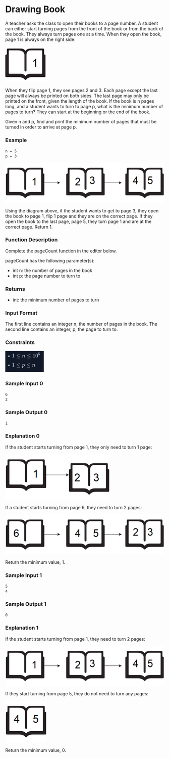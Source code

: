 # Drawing Book

A teacher asks the class to open their books to a page number. A student can either start turning pages from the front of the book or from the back of the book. They always turn pages one at a time. When they open the book, page 1 is always on the right side:

![Alt text](images/1481920803-d2b54f38f0-book.png)

When they flip page 1, they see pages 2 and 3. Each page except the last page will always be printed on both sides. The last page may only be printed on the front, given the length of the book. If the book is n pages long, and a student wants to turn to page p, what is the minimum number of pages to turn? They can start at the beginning or the end of the book.

Given n and p, find and print the minimum number of pages that must be turned in order to arrive at page p.

### Example

    n = 5
    p = 3

![Alt text](images/1467398281-32b69f6fa9-UntitledDiagram4.png)

Using the diagram above, if the student wants to get to page 3, they open the book to page 1, flip 1 page and they are on the correct page. If they open the book to the last page, page 5, they turn page 1 and are at the correct page. Return 1.

### Function Description

Complete the pageCount function in the editor below.

pageCount has the following parameter(s):

- int n: the number of pages in the book
- int p: the page number to turn to

### Returns

- int: the minimum number of pages to turn

### Input Format

The first line contains an integer n, the number of pages in the book.
The second line contains an integer, p, the page to turn to.

### Constraints

![Alt text](images/image.png)

### Sample Input 0

    6
    2

### Sample Output 0

    1

### Explanation 0

If the student starts turning from page 1, they only need to turn 1 page:

![Alt text](images/1467398713-1decf68d06-UntitledDiagram6.png)

If a student starts turning from page 6, they need to turn 2 pages:

![Alt text](images/1467397150-52d0a8213b-UntitledDiagram3.png)

Return the minimum value, 1.

### Sample Input 1

    5
    4

### Sample Output 1

    0

### Explanation 1

If the student starts turning from page 1, they need to turn 2 pages:

![Alt text](images/1467398281-32b69f6fa9-UntitledDiagram4-1.png)

If they start turning from page 5, they do not need to turn any pages:

![Alt text](images/1467398392-5d9ac72e45-UntitledDiagram5.png)

Return the minimum value, 0.

